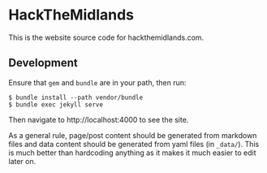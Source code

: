 # HackTheMidlands

This is the website source code for hackthemidlands.com.

## Development

Ensure that `gem` and `bundle` are in your path, then run:

    $ bundle install --path vendor/bundle
    $ bundle exec jekyll serve

Then navigate to http://localhost:4000 to see the site.

As a general rule, page/post content should be generated from markdown files
and data content should be generated from yaml files (in `_data/`). This is
much better than hardcoding anything as it makes it much easier to edit later
on.
